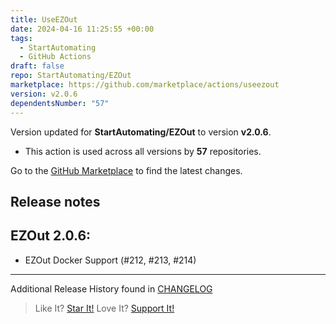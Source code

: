 ```yaml
---
title: UseEZOut
date: 2024-04-16 11:25:55 +00:00
tags:
  - StartAutomating
  - GitHub Actions
draft: false
repo: StartAutomating/EZOut
marketplace: https://github.com/marketplace/actions/useezout
version: v2.0.6
dependentsNumber: "57"
---
```



Version updated for **StartAutomating/EZOut** to version **v2.0.6**.
- This action is used across all versions by **57** repositories.

Go to the [GitHub Marketplace](https://github.com/marketplace/actions/useezout) to find the latest changes.

## Release notes

## EZOut 2.0.6:

* EZOut Docker Support (#212, #213, #214)

---

Additional Release History found in [CHANGELOG](https://github.com/StartAutomating/EZOut/blob/master/CHANGELOG.md)

> Like It?  [Star It!](https://github.com/StartAutomating/EZOut)
> Love It?  [Support It!](https://github.com/sponsors/StartAutomating)

